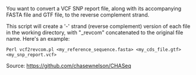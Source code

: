 You want to convert a VCF SNP report file, along with its accompanying FASTA file and GTF file, to the reverse complement strand. 

This script will create a '-' strand (reverse complement) version of each file in the working directory, with "_revcom" concatenated to the original file name. Here's an example:

`Perl vcf2revcom.pl <my_reference_sequence.fasta> <my_cds_file.gtf> <my_snp_report.vcf>`

Source: https://github.com/chasewnelson/CHASeq
